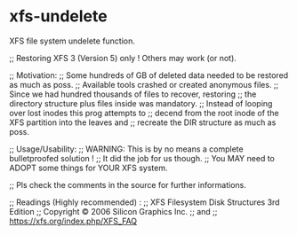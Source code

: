 # xfs-undelete
XFS file system undelete function.

;; Restoring XFS 3 (Version 5) only ! Others may work (or not).

;; Motivation:
;; Some hundreds of GB of deleted data needed to be restored as much as poss.
;; Available tools crashed or created anonymous files.
;; Since we had hundred thousands of files to recover, restoring
;; the directory structure plus files inside was mandatory.
;; Instead of looping over lost inodes this prog attempts to
;; decend from the root inode of the XFS partition into the leaves and
;; recreate the DIR structure as much as poss.

;; Usage/Usability:
;; WARNING: This is by no means a complete bulletproofed solution !
;; It did the job for us though.
;; You MAY need to ADOPT some things for YOUR XFS system.

;; Pls check the comments in the source for further informations.

;; Readings (Highly recommended) :
;; XFS Filesystem Disk Structures 3rd Edition
;; Copyright © 2006 Silicon Graphics Inc.
;; and
;; https://xfs.org/index.php/XFS_FAQ
